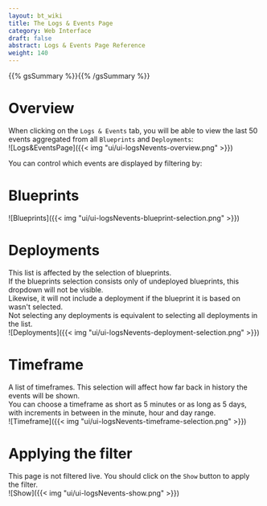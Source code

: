 ```yaml
---
layout: bt_wiki
title: The Logs & Events Page
category: Web Interface
draft: false
abstract: Logs & Events Page Reference
weight: 140
---
```

{{% gsSummary %}}{{% /gsSummary %}}

# Overview
When clicking on the `Logs & Events` tab, you will be able to view the last 50 events aggregated from all `Blueprints` and `Deployments`:<br/>
![Logs&EventsPage]({{< img "ui/ui-logsNevents-overview.png" >}})


You can control which events are displayed by filtering by:

# Blueprints

![Blueprints]({{< img "ui/ui-logsNevents-blueprint-selection.png" >}})

# Deployments

This list is affected by the selection of blueprints. <br/>
If the blueprints selection consists only of undeployed blueprints, this dropdown will not be visible.<br/>
Likewise, it will not include a deployment if the blueprint it is based on wasn't selected.<br/>
Not selecting any deployments is equivalent to selecting all deployments in the list.<br/>
![Deployments]({{< img "ui/ui-logsNevents-deployment-selection.png" >}})

# Timeframe
A list of timeframes. This selection will affect how far back in history the events will be shown.<br/>
You can choose a timeframe as short as 5 minutes or as long as 5 days, with increments in between in the minute, hour and day range.<br/>
![Timeframe]({{< img "ui/ui-logsNevents-timeframe-selection.png" >}})

# Applying the filter
This page is not filtered live. You should click on the `Show` button to apply the filter.<br/>
![Show]({{< img "ui/ui-logsNevents-show.png" >}})
